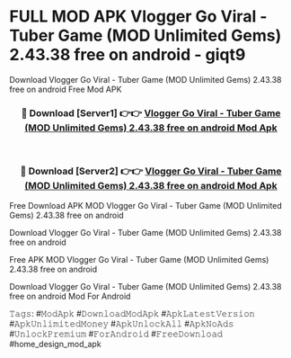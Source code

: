 # FULL MOD APK Vlogger Go Viral - Tuber Game (MOD Unlimited Gems) 2.43.38 free on android - giqt9
Download Vlogger Go Viral - Tuber Game (MOD Unlimited Gems) 2.43.38 free on android Free Mod APK

<div align="center">
<h3>🔴 Download [Server1] 👉👉 <a href="https://apk-comot.site?title=Vlogger_Go_Viral_-_Tuber_Game_(MOD_Unlimited_Gems)_2.43.38_free_on_android">Vlogger Go Viral - Tuber Game (MOD Unlimited Gems) 2.43.38 free on android Mod Apk</a></h3><br>

<h3>🔴 Download [Server2] 👉👉 <a href="https://apk-comot.site?title=Vlogger_Go_Viral_-_Tuber_Game_(MOD_Unlimited_Gems)_2.43.38_free_on_android">Vlogger Go Viral - Tuber Game (MOD Unlimited Gems) 2.43.38 free on android Mod Apk</a></h3>
</div>


Free Download APK MOD Vlogger Go Viral - Tuber Game (MOD Unlimited Gems) 2.43.38 free on android

Download Vlogger Go Viral - Tuber Game (MOD Unlimited Gems) 2.43.38 free on android 

Free APK MOD Vlogger Go Viral - Tuber Game (MOD Unlimited Gems) 2.43.38 free on android 

Download Vlogger Go Viral - Tuber Game (MOD Unlimited Gems) 2.43.38 free on android Mod For Android

𝚃𝚊𝚐𝚜: #𝙼𝚘𝚍𝙰𝚙𝚔 #𝙳𝚘𝚠𝚗𝚕𝚘𝚊𝚍𝙼𝚘𝚍𝙰𝚙𝚔 #𝙰𝚙𝚔𝙻𝚊𝚝𝚎𝚜𝚝𝚅𝚎𝚛𝚜𝚒𝚘𝚗 #𝙰𝚙𝚔𝚄𝚗𝚕𝚒𝚖𝚒𝚝𝚎𝚍𝙼𝚘𝚗𝚎𝚢 #𝙰𝚙𝚔𝚄𝚗𝚕𝚘𝚌𝚔𝙰𝚕𝚕 #𝙰𝚙𝚔𝙽𝚘𝙰𝚍𝚜 #𝚄𝚗𝚕𝚘𝚌𝚔𝙿𝚛𝚎𝚖𝚒𝚞𝚖 #𝙵𝚘𝚛𝙰𝚗𝚍𝚛𝚘𝚒𝚍 #𝙵𝚛𝚎𝚎𝙳𝚘𝚠𝚗𝚕𝚘𝚊𝚍 #home_design_mod_apk